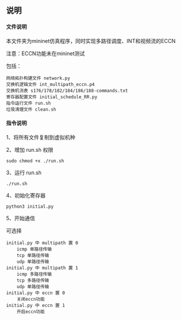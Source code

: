## 说明

#### 文件说明

本文件夹为mininet仿真程序，同时实现多路径调度、INT和视频流的ECCN

注意：ECCN功能未在mininet测试

包括：

    网络拓扑构建文件 network.py
    交换机逻辑文件 int_multipath_eccn.p4
    交换机流表 s176/178/182/184/186/188-commands.txt
    寄存器配置文件 initial_schedule_RR.py
    指令运行文件 run.sh
    垃圾清理文件 clean.sh

#### 指令说明

1、将所有文件复制到虚拟机种

2、增加 run.sh 权限

    sudo chmod +x ./run.sh

3、运行 run.sh

    ./run.sh

4、初始化寄存器

    python3 initial.py

5、开始通信

可选择

    initial.py 中 multipath 置 0
        icmp 单路径传输
        tcp 单路径传输
        udp 单路径传输
    initial.py 中 multipath 置 1
        icmp 多路径传输
        tcp 多路径传输
        udp 单路径传输
    initial.py 中 eccn 置 0
        关闭eccn功能
    initial.py 中 eccn 置 1
        开启eccn功能
